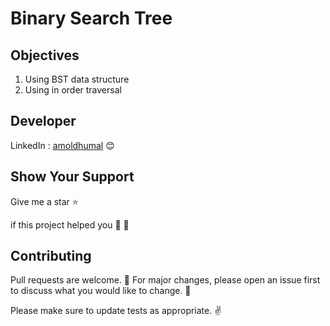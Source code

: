 # Binary Search Tree

## Objectives

1. Using BST data structure
2. Using in order traversal

## Developer

LinkedIn : [amoldhumal](https://www.linkedin.com/in/amol-dhumal-429bba18a/) 😊

## Show Your Support

Give me a star ⭐

if this project helped you 👦 👧

## Contributing

Pull requests are welcome. 🤝 For major changes, please open an issue first to discuss what you would like to change. 🙏

Please make sure to update tests as appropriate. ✌

